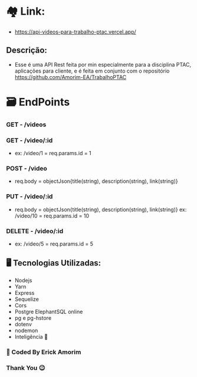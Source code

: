 # 🏘️ Link: 
- https://api-videos-para-trabalho-ptac.vercel.app/

## Descrição:
- Esse é uma API Rest feita por min especialmente para a disciplina PTAC, aplicações para cliente, e é feita em conjunto com o repositório https://github.com/Amorim-EA/TrabalhoPTAC

# 🗃️ EndPoints
### GET - /videos
### GET - /video/:id
- ex: /video/1 = req.params.id = 1
### POST - /video 
- req.body = objectJson{title(string), description(string), link(string)}
### PUT - /video/:id   
- req.body = objectJson{title(string), description(string), link(string)}  ex: /video/10 = req.params.id = 10
### DELETE - /video/:id   
- ex: /video/5 = req.params.id = 5

## 🖥️ Tecnologias Utilizadas:
- Nodejs
- Yarn
- Express
- Sequelize
- Cors
- Postgre ElephantSQL online
- pg e pg-hstore
- dotenv
- nodemon
- Inteligência 🧠

### 🧔 Coded By Erick Amorim
### Thank You 😉
